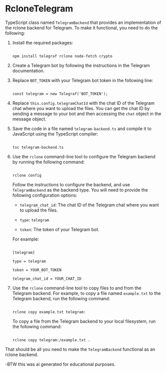 # RcloneTelegram
TypeScript class named `TelegramBackend` that provides an implementation of the rclone backend for Telegram. To make it functional, you need to do the following:

1. Install the required packages:

   ```

   npm install telegraf rclone node-fetch crypto

   ```

2. Create a Telegram bot by following the instructions in the Telegram documentation.

3. Replace `BOT_TOKEN` with your Telegram bot token in the following line:

   ```

   const telegram = new Telegraf('BOT_TOKEN');

   ```

4. Replace `this.config.telegramChatId` with the chat ID of the Telegram chat where you want to upload the files. You can get the chat ID by sending a message to your bot and then accessing the `chat` object in the message object.

5. Save the code in a file named `telegram-backend.ts` and compile it to JavaScript using the TypeScript compiler:

   ```

   tsc telegram-backend.ts

   ```

6. Use the `rclone` command-line tool to configure the Telegram backend by running the following command:

   ```

   rclone config

   ```

   Follow the instructions to configure the backend, and use `TelegramBackend` as the backend type. You will need to provide the following configuration options:

   - `telegram_chat_id`: The chat ID of the Telegram chat where you want to upload the files.

   - `type`: `telegram`

   - `token`: The token of your Telegram bot.

   For example:

   ```

   [telegram]

   type = telegram

   token = YOUR_BOT_TOKEN

   telegram_chat_id = YOUR_CHAT_ID

   ```

7. Use the `rclone` command-line tool to copy files to and from the Telegram backend. For example, to copy a file named `example.txt` to the Telegram backend, run the following command:

   ```

   rclone copy example.txt telegram:

   ```

   To copy a file from the Telegram backend to your local filesystem, run the following command:

   ```

   rclone copy telegram:/example.txt .

   ```

That should be all you need to make the `TelegramBackend` functional as an rclone backend. 

-BTW this was ai generated for educational purposes.
